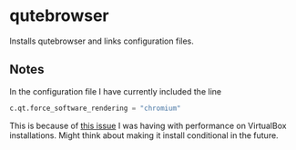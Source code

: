 qutebrowser
===========

Installs qutebrowser and links configuration files.

## Notes

In the configuration file I have currently included the line

```py
c.qt.force_software_rendering = "chromium"
```

This is because of [this issue][issue] I was having with performance on
VirtualBox installations. Might think about making it install conditional in the
future.

[issue]: https://github.com/qutebrowser/qutebrowser/issues/5383
